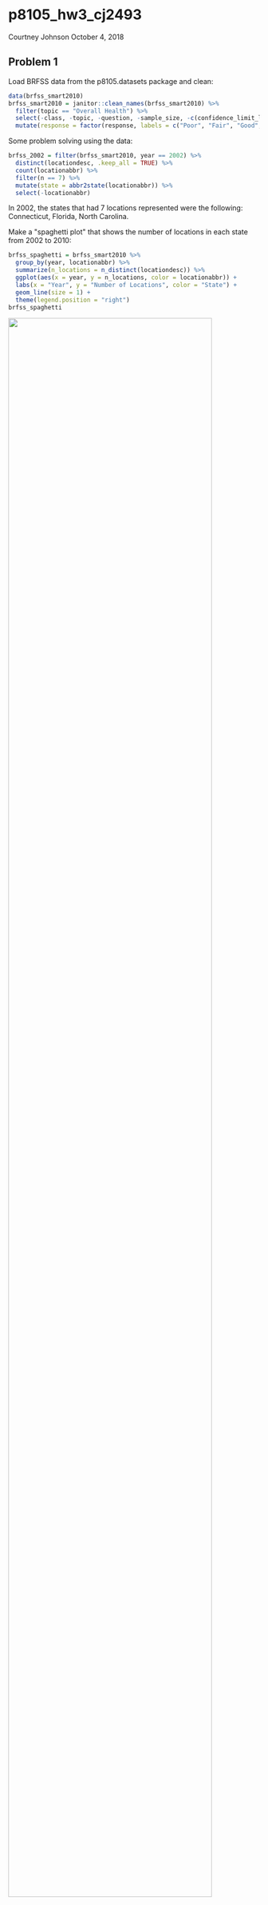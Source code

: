 p8105\_hw3\_cj2493
================
Courtney Johnson
October 4, 2018

Problem 1
---------

Load BRFSS data from the p8105.datasets package and clean:

``` r
data(brfss_smart2010) 
brfss_smart2010 = janitor::clean_names(brfss_smart2010) %>%
  filter(topic == "Overall Health") %>%
  select(-class, -topic, -question, -sample_size, -c(confidence_limit_low:geo_location)) %>%
  mutate(response = factor(response, labels = c("Poor", "Fair", "Good", "Very Good", "Excellent")))
```

Some problem solving using the data:

``` r
brfss_2002 = filter(brfss_smart2010, year == 2002) %>%
  distinct(locationdesc, .keep_all = TRUE) %>%
  count(locationabbr) %>%
  filter(n == 7) %>%
  mutate(state = abbr2state(locationabbr)) %>%
  select(-locationabbr)
```

In 2002, the states that had 7 locations represented were the following: Connecticut, Florida, North Carolina.

Make a "spaghetti plot" that shows the number of locations in each state from 2002 to 2010:

``` r
brfss_spaghetti = brfss_smart2010 %>%
  group_by(year, locationabbr) %>%
  summarize(n_locations = n_distinct(locationdesc)) %>%
  ggplot(aes(x = year, y = n_locations, color = locationabbr)) + 
  labs(x = "Year", y = "Number of Locations", color = "State") +
  geom_line(size = 1) +
  theme(legend.position = "right")
brfss_spaghetti
```

<img src="p8105_hw3_cj2493_files/figure-markdown_github/spaghetti_plot-1.png" width="90%" />

This is not a very helpful plot because we can see that there is a state with a very high outlier, but we cannot tell which state it is; the colors are difficult to distinguish between.

Make a table showing, for the years 2002, 2006, and 2010, the mean and standard deviation of the proportion of "Excellent" responses across locations in NY state:

``` r
brfss_table_data = filter(brfss_smart2010, year == 2002 | year == 2006 | year == 2010) %>%
  filter(locationabbr == "NY") %>%
  filter(response == "Excellent") %>%
  group_by(year) %>%
  summarize(mean_excellent = mean(data_value),
         sd_excellent = sd(data_value)) %>%
  knitr::kable()

brfss_table_data
```

|  year|  mean\_excellent|  sd\_excellent|
|-----:|----------------:|--------------:|
|  2002|         30.64000|       5.099804|
|  2006|         31.28333|       4.370545|
|  2010|         34.13333|       5.250952|

This table tells us that the mean and standard deviation of proportions of excellent responses are similar across the years we looked at.

For each year and state, compute the average proportion in each response category (taking the average across locations in a state). Make a five panel plot that shows, for each response category separately, the distribution of these state level averages over time:

``` r
brfss_plot = brfss_smart2010 %>%
  group_by(year, locationabbr, response) %>%
  summarize(mean_prop = mean(data_value)) %>%
  ggplot(aes(x = year, y = mean_prop, group = year)) + 
  geom_boxplot() + 
  facet_grid(~response) +
  labs(x = "Year", y = "Mean Proportion", title = "Change in Mean Proportions Over Time by Response") +
  theme(axis.text.x = element_text(angle = 90, hjust = 1, vjust = 0.5))

brfss_plot
```

    ## Warning: Removed 21 rows containing non-finite values (stat_boxplot).

<img src="p8105_hw3_cj2493_files/figure-markdown_github/five_panel_plot-1.png" width="90%" />

This five panel plot gives us good reason to think that the proportions of responses are similar across years, but different among the level of response.

Problem 2
---------

Load the instacart data from the p8105.datasets package:

``` r
data(instacart) 
instacart = janitor::clean_names(instacart)
```

Write a description of the dataset:

The instacart data has 1384617 observations of 15 variables. Some of the variables include product name, the product id, the order in which it was added to the cart, what hour it was added, the id of its department, and number of days since the last time it was ordered. For example, here is a chunk of the dataset:

``` r
head(instacart)
```

    ## # A tibble: 6 x 15
    ##   order_id product_id add_to_cart_ord~ reordered user_id eval_set
    ##      <int>      <int>            <int>     <int>   <int> <chr>   
    ## 1        1      49302                1         1  112108 train   
    ## 2        1      11109                2         1  112108 train   
    ## 3        1      10246                3         0  112108 train   
    ## 4        1      49683                4         0  112108 train   
    ## 5        1      43633                5         1  112108 train   
    ## 6        1      13176                6         0  112108 train   
    ## # ... with 9 more variables: order_number <int>, order_dow <int>,
    ## #   order_hour_of_day <int>, days_since_prior_order <int>,
    ## #   product_name <chr>, aisle_id <int>, department_id <int>, aisle <chr>,
    ## #   department <chr>

In the first row, the item is Bulgarian yogurt, was part of order 1, had id 49302, was the first item added to the cart, was ordered 9 days prior, and was located in aisle 120. There are 134 aisles, and the most items are ordered from aisle 83.

Make a plot that shows the number of items ordered in each aisle. Order aisles sensibly, and organize your plot so others can read it:

``` r
instacart_num_items_1 = instacart %>%
  filter(aisle_id >= 1 & aisle_id <= 67) %>%
  group_by(aisle) %>%
  summarize(items_ordered = n()) %>%
  ggplot(aes(x = aisle, y = items_ordered)) +
  geom_bar(stat = "identity") +
  labs(x = "Aisle", y = "Number of Items Ordered", title = "Number of Items Ordered in Each Aisle", cex = 0.5) +
  theme(text = element_text(size = 5)) +
  coord_flip()

instacart_num_items_2 = instacart %>%
  filter(aisle_id > 67) %>%
  group_by(aisle) %>%
  summarize(items_ordered = n()) %>%
  ggplot(aes(x = aisle, y = items_ordered)) +
  geom_bar(stat = "identity") +
  labs(x = "Aisle", y = "Number of Items Ordered", title = "Number of Items Ordered in Each Aisle") +
  theme(text = element_text(size = 5)) +
  coord_flip()

instacart_num_items_1 + instacart_num_items_2
```

<img src="p8105_hw3_cj2493_files/figure-markdown_github/aisle_plot-1.png" width="90%" />

This plot is naturally difficult to read because there are so many aisles. Splitting the plot into two helps, but it is still a lot of data to look at. What we can tell is there are a few aisles that are much more popular than the rest: fresh fruits, fresh vegetables, and packed vegetables & fruits.

Make a table showing the most popular item in each of the aisles "baking ingredients", "dog food care", and "packaged vegatables fruits":

``` r
pop_aisles = filter(instacart, aisle == "baking ingredients" | aisle == "dog food care" | aisle == "packaged vegetables fruits") %>%
  group_by(aisle, product_name) %>%
  summarize(product_count = n()) %>%
  filter(product_count == max(product_count)) %>%
  knitr::kable()
pop_aisles
```

| aisle                      | product\_name                                 |  product\_count|
|:---------------------------|:----------------------------------------------|---------------:|
| baking ingredients         | Light Brown Sugar                             |             499|
| dog food care              | Snack Sticks Chicken & Rice Recipe Dog Treats |              30|
| packaged vegetables fruits | Organic Baby Spinach                          |            9784|

From this table, we can see that across aisles there are large differences in how many items are bought in each aisle. It tells us that although they are all the most popular item in their respective aisle, the amount purchased varies. For example, the packaged vegetables and fruits aisle is more visited than the other two.

Make a table showing the mean hour of the day at which pink lady apples and coffee ice cream are ordered on each day of the week:

``` r
mean_hour = instacart %>%
  filter(product_name == "Pink Lady Apple" | product_name == "Coffee Ice Cream") %>%
  group_by(product_name, order_dow) %>%
  summarize(mean_hour = mean(order_hour_of_day)) %>%
  mutate(order_dow = c("Sunday", "Monday", "Tuesday", "Wednesday", "Thursday", "Friday", "Saturday")) %>%
  spread(key = order_dow, value = mean_hour) %>%
  select(product_name, Sunday, Monday, Tuesday, Wednesday, Thursday, Friday, Saturday) %>%
  knitr::kable()

mean_hour
```

| product\_name    |    Sunday|    Monday|   Tuesday|  Wednesday|  Thursday|    Friday|  Saturday|
|:-----------------|---------:|---------:|---------:|----------:|---------:|---------:|---------:|
| Coffee Ice Cream |  13.77419|  14.31579|  15.38095|   15.31818|  15.21739|  12.26316|  13.83333|
| Pink Lady Apple  |  14.40000|  14.20000|  13.20000|    8.00000|  11.00000|  16.00000|  13.00000|

For this table, I assumed that 0 was Sunday and 7 was Saturday. I also assumed that the time is in terms of hours past midnight. The information in this table tells us that for both of these items, they are typically bought in the afternoon between noon and 4 pm. The exception to this is that pink lady apples tend to be bought in the morning between 8 and 11 am on Wednesdays and Thursdays.

Problem 3
---------

Load the ny\_noaa data from the p8105.datasets package:

``` r
data(ny_noaa)
ny_noaa = janitor::clean_names(ny_noaa)
```

Describe the data:

The ny\_noaa dataset containes 2595176 observations of 7 variables. Some of the variables include weather station, the date, precipitation in tenths of mm, snowfall in mm, snow depth in mm, maximum temperature in tenths of degrees Celsius, and minimum temperature in tenths of degrees Celsius. So, we must convert the variables into common measurement; this means converting precipitation into mm and maximum and minimum temperature into degrees Celsius. Unfortunately, the set contains a lot of missing data.

Clean the data:

``` r
tidy_ny_noaa = separate(ny_noaa, date, into = c("year", "month", "day"), sep = "-") %>%
  mutate(year = as.numeric(year), 
         month = as.numeric(month), 
         day = as.numeric(day), 
         tmax = as.numeric(tmax)/10, 
         tmin = as.numeric(tmin)/10,
         prcp = prcp/10
         )
```

Make a two-panel plot showing the average max temperature in January and in July in each station across years:

``` r
jan_jul_ny_noaa = filter(tidy_ny_noaa, month == 1 | month == 7) %>%
  mutate(month = month.name[month]) %>%
  group_by(year, month, id) %>%
  summarize(mean_tmax = mean(tmax, na.rm = TRUE)) %>%
  ggplot(aes(x = year, y = mean_tmax)) +
  geom_point() + 
  theme(axis.text.x = element_text(angle = 90, hjust = 1, vjust = 0.5)) +
  labs(x = "Year", y = "Mean Maximum Temperature, in Celsius", title = "Change in Temperature in New York for Each Station") + 
  facet_grid(~month) 

jan_jul_ny_noaa
```

    ## Warning: Removed 5970 rows containing missing values (geom_point).

<img src="p8105_hw3_cj2493_files/figure-markdown_github/unnamed-chunk-1-1.png" width="90%" />

This tells us that the temperatures vary greatly between January and July, which intuitively makes sense. We also see that there is some variation across years, but not too much.

Make a two panel plot (i) showing tmax vs tmin for the full dataset, and (ii) showing the distribution of snowfall values greater than 0 and less than 100 separately by year

``` r
tmax_vs_tmin = tidy_ny_noaa %>%
  ggplot(aes(x = tmin, y = tmax)) +
  geom_hex() +
  theme(legend.position = "bottom", legend.direction = "vertical") +
  labs(x = "Minimum Temperature (C)", y = "Maximum Temperature (C)")

snow_dist = filter(tidy_ny_noaa, snow > 0 & snow < 100) %>%
  mutate(year = as.character(year)) %>%
  group_by(year) %>%
  ggplot(aes(x = snow, fill = year)) +
  geom_density(alpha = .3)  +
  theme(legend.position = "bottom") +
  labs(x = "Snowfall in mm", y = "Density")

tmax_vs_tmin + snow_dist
```

    ## Warning: Removed 1136276 rows containing non-finite values (stat_binhex).

<img src="p8105_hw3_cj2493_files/figure-markdown_github/two_panel-1.png" width="90%" />

From the plot of tmax and tmin, we can see that minimum temperature is positively correlated with maximum temperature, which intuitively makes sense. We can also guess that there are some incorrectly recorded temperatures, because 60 degrees Celsius is 140 degrees Farenheit, which is highly unlikey.

From the plot of snowfall distribution, we can see that there are peaks that correspond to 1/2 inch, 1 inch, 2 inches, and 3 inches. This implies that when snowfall is recorded, it is often rounded to a whole number. This plot is also problematic because it's difficult to look at the differences between years. Similar to the spaghetti plot, there are too many years to easily differentiate. We can only roughly see where they're similar.

